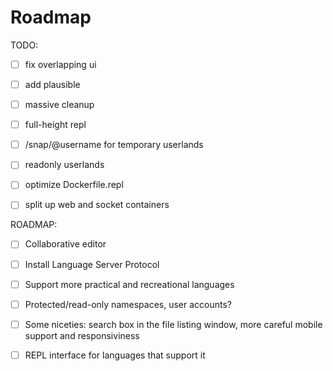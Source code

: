 # Roadmap

TODO:
  - [ ] fix overlapping ui
  - [ ] add plausible

  - [ ] massive cleanup
  - [ ] full-height repl
  - [ ] /snap/@username for temporary userlands
  - [ ] readonly userlands
  - [ ] optimize Dockerfile.repl
  - [ ] split up web and socket containers

ROADMAP:
  - [ ] Collaborative editor
  - [ ] Install Language Server Protocol
  - [ ] Support more practical and recreational languages
  - [ ] Protected/read-only namespaces, user accounts?
  - [ ] Some niceties: search box in the file listing window, more
          careful mobile support and responsiviness
  - [ ] REPL interface for languages that support it

